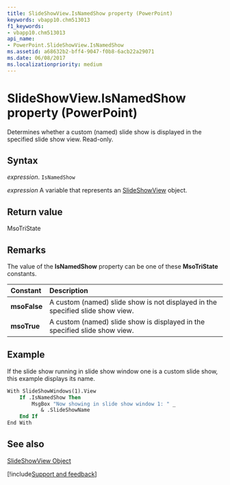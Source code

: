 ```yaml
---
title: SlideShowView.IsNamedShow property (PowerPoint)
keywords: vbapp10.chm513013
f1_keywords:
- vbapp10.chm513013
api_name:
- PowerPoint.SlideShowView.IsNamedShow
ms.assetid: a68632b2-bff4-9047-f0b8-6acb22a29071
ms.date: 06/08/2017
ms.localizationpriority: medium
---
```



# SlideShowView.IsNamedShow property (PowerPoint)

Determines whether a custom (named) slide show is displayed in the specified slide show view. Read-only.


## Syntax

_expression_. `IsNamedShow`

_expression_ A variable that represents an [SlideShowView](PowerPoint.SlideShowView.md) object.


## Return value

MsoTriState


## Remarks

The value of the **IsNamedShow** property can be one of these **MsoTriState** constants.



|Constant|Description|
|:-----|:-----|
|**msoFalse**|A custom (named) slide show is not displayed in the specified slide show view.|
|**msoTrue**| A custom (named) slide show is displayed in the specified slide show view.|

## Example

If the slide show running in slide show window one is a custom slide show, this example displays its name.


```vb
With SlideShowWindows(1).View
    If .IsNamedShow Then
        MsgBox "Now showing in slide show window 1: " _
           & .SlideShowName
    End If
End With
```


## See also


[SlideShowView Object](PowerPoint.SlideShowView.md)

[!include[Support and feedback](~/includes/feedback-boilerplate.md)]